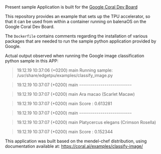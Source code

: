 Present sample Application is built for the [Google Coral Dev Board](https://coral.ai/products/dev-board/)

This repository provides an example that sets up the TPU accelerator, so that it can be used from within a container running on balenaOS on the Google Coral Dev Board.

The `Dockerfile` contains comments regarding the installation of various packages that are needed to run the sample python application provided by Google.

Actual output observed when running the Google image classification python sample in this APP:

> 19.12.19 10:37:06 (+0200)  main  Running sample: /usr/share/edgetpu/examples/classify_image.py

> 19.12.19 10:37:07 (+0200)  main  ---------------------------

> 19.12.19 10:37:07 (+0200)  main  Ara macao (Scarlet Macaw)

> 19.12.19 10:37:07 (+0200)  main  Score :  0.613281

> 19.12.19 10:37:07 (+0200)  main  ---------------------------

> 19.12.19 10:37:07 (+0200)  main  Platycercus elegans (Crimson Rosella)

> 19.12.19 10:37:07 (+0200)  main  Score :  0.152344

This application was built based on the mendel-chef distribution, using documentation available at: https://coral.ai/examples/classify-image/
